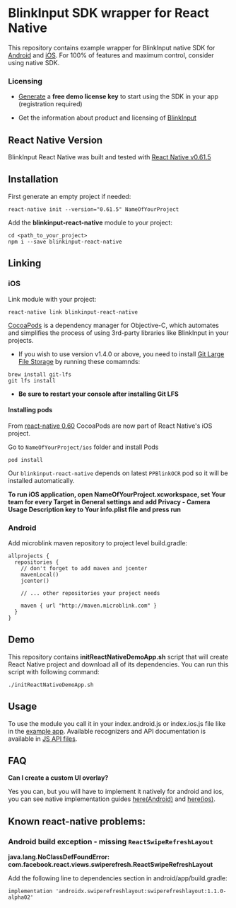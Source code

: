 # BlinkInput SDK wrapper for React Native

This repository contains example wrapper for BlinkInput native SDK for [Android](https://github.com/BlinkInput/blinkinput-android) and [iOS](https://github.com/BlinkInput/blinkinput-ios). For 100% of features and maximum control, consider using native SDK.


### Licensing

- [Generate](https://microblink.com/login?url=/customer/generatedemolicence) a **free demo license key** to start using the SDK in your app (registration required)

- Get the information about product and licensing of [BlinkInput](https://microblink.com/products/blinkinput)

## React Native Version

BlinkInput React Native was built and tested with [React Native v0.61.5](https://github.com/facebook/react-native/releases/tag/v0.61.5)

## Installation

First generate an empty project if needed:

```shell
react-native init --version="0.61.5" NameOfYourProject
```

Add the **blinkinput-react-native** module to your project:

```shell
cd <path_to_your_project>
npm i --save blinkinput-react-native
```

## Linking

### iOS

Link module with your project: 

```shell
react-native link blinkinput-react-native
```

[CocoaPods](http://cocoapods.org) is a dependency manager for Objective-C, which automates and simplifies the process of using 3rd-party libraries like BlinkInput in your projects.

- If you wish to use version v1.4.0 or above, you need to install [Git Large File Storage](https://git-lfs.github.com) by running these comamnds:

```shell
brew install git-lfs
git lfs install
```

- **Be sure to restart your console after installing Git LFS**

#### Installing pods

From [react-native 0.60](https://facebook.github.io/react-native/blog/2019/07/03/version-60#cocoapods-by-default) CocoaPods are now part of React Native's iOS project.

Go to `NameOfYourProject/ios` folder and install Pods

```shell
pod install
```

Our `blinkinput-react-native` depends on latest `PPBlinkOCR` pod so it will be installed automatically.

**To run iOS application, open NameOfYourProject.xcworkspace, set Your team for every Target in General settings and add Privacy - Camera Usage Description key to Your info.plist file and press run**

### Android

Add microblink maven repository to project level build.gradle:

```
allprojects {
  repositories {
    // don't forget to add maven and jcenter
    mavenLocal()
    jcenter()
    
    // ... other repositories your project needs
    
    maven { url "http://maven.microblink.com" }
  }
}
```

## Demo

This repository contains **initReactNativeDemoApp.sh** script that will create React Native project and download all of its dependencies. You can run this script with following command: 
```shell
./initReactNativeDemoApp.sh
```

## Usage

To use the module you call it in your index.android.js or index.ios.js file like in the [example app](demoApp/index.js). Available recognizers and API documentation is available in [JS API files](BlinkInput).

## FAQ

**Can I create a custom UI overlay?**

Yes you can, but you will have to implement it natively for android and ios, you can see native implementation guides [here(Android)](https://github.com/BlinkInput/blinkinput-android#recognizerRunnerView) and [here(ios)](https://github.com/BlinkInput/blinkinput-ios#recognizerRunnerViewController).

## Known react-native problems:

### Android build exception - missing `ReactSwipeRefreshLayout`

**java.lang.NoClassDefFoundError: com.facebook.react.views.swiperefresh.ReactSwipeRefreshLayout**

Add the following line to dependencies section in android/app/build.gradle:

`implementation 'androidx.swiperefreshlayout:swiperefreshlayout:1.1.0-alpha02'`

